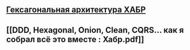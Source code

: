 ## [Гексагональная архитектура ХАБР](https://habr.com/ru/companies/timeweb/articles/771338/)
## [[DDD, Hexagonal, Onion, Clean, CQRS… как я собрал всё это вместе : Хабр.pdf]]
 